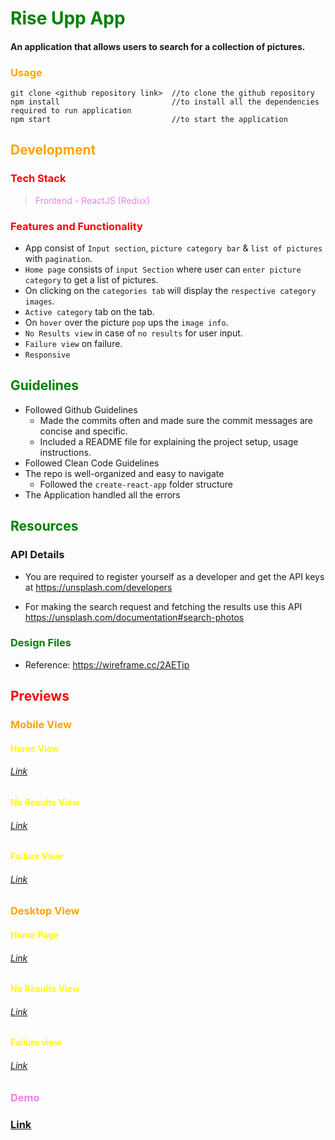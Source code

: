 # <span style="color: green;"> Rise Upp App</span>

#### An application that allows users to search for a collection of pictures.

### <span style="color: orange;"> Usage</span>

```
git clone <github repository link>  //to clone the github repository
npm install                         //to install all the dependencies required to run application
npm start                           //to start the application
```

## <span style="color: Orange;"> Development</span>

### <span style="color: red;"> Tech Stack</span>

> <span style="color: violet;">Frontend - ReactJS (Redux)</span>

### <span style="color: red;"> Features and Functionality</span>

- App consist of `Input section`, `picture category bar` & `list of pictures` with `pagination`. 
- `Home page` consists of `input Section` where user can `enter picture category` to get a list of pictures.
- On clicking on the `categories tab` will display the `respective category images`.
- `Active category` tab on the tab.
- On `hover` over the picture `pop` ups the `image info`.
- `No Results view` in case of `no results` for user input.
- `Failure view` on failure.
- `Responsive`

## <span style="color: Green;"> Guidelines</span>

- Followed Github Guidelines
  - Made the commits often and made sure the commit messages are concise and specific.
  - Included a README file for explaining the project setup, usage instructions.
- Followed Clean Code Guidelines
- The repo is well-organized and easy to navigate
  - Followed the `create-react-app` folder structure
- The Application handled all the errors

## <span style="color: Green;"> Resources </span>

### API Details

- You are required to register yourself as a developer and get the API keys at https://unsplash.com/developers

- For making the search request and fetching the results use this API https://unsplash.com/documentation#search-photos

### <span style="color: Green;"> Design Files </span>

- Reference: https://wireframe.cc/2AETjp

## <span style="color: Red;">Previews</span>

### <span style="color: Orange;"> Mobile View</span>

#### <span style="color: yellow;"> Home View</span>

###### [Link](https://res.cloudinary.com/dx8csuvrh/image/upload/v1704536303/riseup/Screenshot_421_vfx9hz.png)

#### <span style="color: yellow;"> No Results View</span>

###### [Link](https://res.cloudinary.com/dx8csuvrh/image/upload/v1704536302/riseup/Screenshot_422_e6msln.png)

#### <span style="color: yellow;"> Failure View</span>

###### [Link](https://res.cloudinary.com/dx8csuvrh/image/upload/v1704536302/riseup/Screenshot_423_j0dqh3.png)

### <span style="color: Orange;"> Desktop View</span>

#### <span style="color: yellow;">Home Page</span>

###### [Link](https://res.cloudinary.com/dx8csuvrh/image/upload/v1704528606/riseup/home-page.png)

#### <span style="color: yellow;">No Results View</span>

###### [Link](https://res.cloudinary.com/dx8csuvrh/image/upload/v1704528603/riseup/no-results-view.png)

#### <span style="color: yellow;">Failure view</span>

###### [Link](https://res.cloudinary.com/dx8csuvrh/image/upload/v1704528604/riseup/failure-view.png)

### <span style="color: violet;">Demo</span>

### [Link](https://rise-upp-search-app.vercel.app/)
